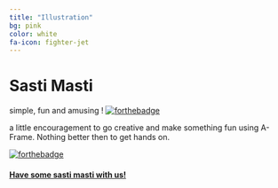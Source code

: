 ```yaml
---
title: "Illustration"
bg: pink
color: white
fa-icon: fighter-jet
---
```

# Sasti Masti
simple, fun and amusing !
[![forthebadge](http://forthebadge.com/images/badges/makes-people-smile.svg)](http://forthebadge.com)

a little encouragement to go creative and make something fun using A-Frame.
Nothing better then to get hands on.

[![forthebadge](http://forthebadge.com/images/badges/check-it-out.svg)](http://forthebadge.com)

#### [Have some sasti masti with us!](https://bornfromashes.github.io/sastimasti/)
